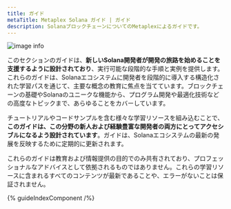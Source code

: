 ```yaml
---
title: ガイド
metaTitle: Metaplex Solana ガイド | ガイド
description: SolanaブロックチェーンについてのMetaplexによるガイドです。
---
```


![image info](../assets/banners/touch-screen.jpg)

このセクションのガイドは、**新しいSolana開発者が開発の旅路を始めることを支援するように設計されており**、実行可能な段階的な手順と実例を提供します。これらのガイドは、Solanaエコシステムに開発者を段階的に導入する構造化された学習パスを通じて、主要な概念の教育に焦点を当てています。ブロックチェーンの基礎やSolanaのユニークな機能から、プログラム開発や最適化技術などの高度なトピックまで、あらゆることをカバーしています。

チュートリアルやコードサンプルを含む様々な学習リソースを組み込むことで、**このガイドは、この分野の新人および経験豊富な開発者の両方にとってアクセシブルになるよう設計されています**。ガイドは、Solanaエコシステムの最新の発展を反映するために定期的に更新されます。

これらのガイドは教育および情報提供の目的でのみ共有されており、プロフェッショナルなアドバイスとして依拠されるものではありません。これらの学習リソースに含まれるすべてのコンテンツが最新であることや、エラーがないことは保証されません。

{% guideIndexComponent /%}